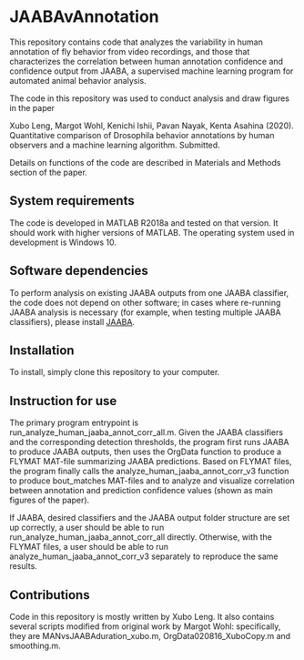 # JAABAvAnnotation
This repository contains code that analyzes the variability in human annotation of fly behavior from video recordings, and those that characterizes the correlation between human annotation confidence and confidence output from JAABA, a supervised machine learning program for automated animal behavior analysis. 

The code in this repository was used to conduct analysis and draw figures in the paper

Xubo Leng, Margot Wohl, Kenichi Ishii, Pavan Nayak, Kenta Asahina (2020). Quantitative comparison of Drosophila behavior annotations by human observers and a machine learning algorithm. Submitted.  

Details on functions of the code are described in Materials and Methods section of the paper.

## System requirements
The code is developed in MATLAB R2018a and tested on that version. It should work with higher versions of MATLAB. The operating system used in development is Windows 10. 

## Software dependencies
To perform analysis on existing JAABA outputs from one JAABA classifier, the code does not depend on other software; in cases where re-running JAABA analysis is necessary (for example, when testing multiple JAABA classifiers), please install [JAABA](https://github.com/kristinbranson/JAABA). 

## Installation
To install, simply clone this repository to your computer. 

## Instruction for use
The primary program entrypoint is run_analyze_human_jaaba_annot_corr_all.m. Given the JAABA classifiers and the corresponding detection thresholds, the program first runs JAABA to produce JAABA outputs, then uses the OrgData function to produce a FLYMAT MAT-file summarizing JAABA predictions. Based on FLYMAT files, the program finally calls the analyze_human_jaaba_annot_corr_v3 function to produce bout_matches MAT-files and to analyze and visualize correlation between annotation and prediction confidence values (shown as main figures of the paper). 

If JAABA, desired classifiers and the JAABA output folder structure are set up correctly, a user should be able to run run_analyze_human_jaaba_annot_corr_all directly. Otherwise, with the FLYMAT files, a user should be able to run analyze_human_jaaba_annot_corr_v3 separately to reproduce the same results.

## Contributions
Code in this repository is mostly written by Xubo Leng. It also contains several scripts modified from original work by Margot Wohl: specifically, they are MANvsJAABAduration_xubo.m, OrgData020816_XuboCopy.m and smoothing.m. 
